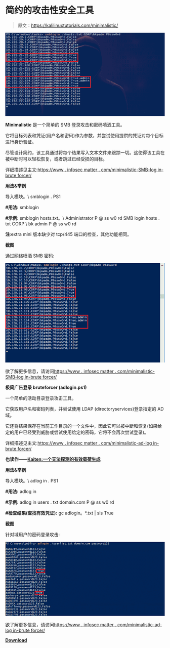 # 简约的攻击性安全工具

> 原文：<https://kalilinuxtutorials.com/minimalistic/>

[![Minimalistic Offensive Security Tools](img/54527ffec6f77ac159a6ab5b3f227826.png "Minimalistic Offensive Security Tools")](https://1.bp.blogspot.com/-DeIXQxOqks8/Xsjd3s2Y6CI/AAAAAAAAGds/1Sp822ALYRw0P3guX-klggUPnvztQDYNwCLcBGAsYHQ/s1600/Minimalistic-1%25281%2529.png)

**Minimalistic** 是一个简单的 SMB 登录攻击和密码喷洒工具。

它将目标列表和凭证(用户名和密码)作为参数，并尝试使用提供的凭证对每个目标进行身份验证。

尽管设计简约，该工具通过将每个结果写入文本文件来跟踪一切。这使得该工具在被中断时可以轻松恢复，或者跳过已经受损的目标。

详细描述见主文:[https://www . infosec matter . com/minimalistic-SMB-log in-brute forcer/](https://www.infosecmatter.com/minimalistic-smb-login-bruteforcer/)

**用法&举例**

导入模块。\ smblogin . PS1

**#用法:**
smblogin

**#示例:**
smblogin hosts.txt。\ Administrator P @ ss w0 rd
SMB login hosts . txt CORP \ bk admin P @ ss w0 rd

**注**:extra mini 版本缺少对 tcp/445 端口的检查，其他功能相同。

**截图**

通过网络喷洒 SMB 密码:

![](img/411c59f834ae9e68efc6bae4164482d0.png)

欲了解更多信息，请访问[https://www . infosec matter . com/minimalistic-SMB-log in-brute forcer/](https://www.infosecmatter.com/minimalistic-smb-login-bruteforcer/)

**极简广告登录 bruteforcer (adlogin.ps1)**

一个简单的活动目录登录攻击工具。

它获取用户名和密码列表，并尝试使用 LDAP (directoryservices)登录指定的 AD 域。

它还将结果保存在当前工作目录的一个文件中，因此它可以被中断和恢复(如果给定的用户已经受到威胁或尝试使用给定的密码，它将不会再次尝试登录)。

详细描述见主文:[https://www . infosec matter . com/minimalistic-ad-log in-brute forcer/](https://www.infosecmatter.com/minimalistic-ad-login-bruteforcer/)

**也读作——[Kaiten:一个无法探测的有效载荷生成](https://kalilinuxtutorials.com/kaiten/)**

**用法&举例**

导入模块。\ adlog in . PS1

**#用法:**
adlog in

**#示例:**
adlog in users . txt domain.com P @ ss w0 rd

**#检查结果(查找有效凭证):**
gc adlogin。*.txt | sls True

**截图**

针对域用户的密码登录攻击:

![](img/ab4a70ddace8b599148f121ed9b316eb.png)

欲了解更多信息，请访问[https://www . infosec matter . com/minimalistic-ad-log in-brute forcer/](https://www.infosecmatter.com/minimalistic-ad-login-bruteforcer/)

[**Download**](https://github.com/InfosecMatter/Minimalistic-offensive-security-tools)